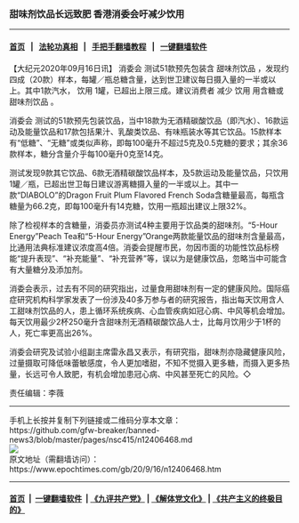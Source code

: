 ### 甜味剂饮品长远致肥 香港消委会吁减少饮用
------------------------

#### [首页](https://github.com/gfw-breaker/banned-news3/blob/master/README.md) &nbsp;&nbsp;|&nbsp;&nbsp; [法轮功真相](https://github.com/begood0513/basic/blob/master/README.md)  &nbsp;&nbsp;|&nbsp;&nbsp; [手把手翻墙教程](https://github.com/gfw-breaker/guides/wiki)  &nbsp;&nbsp;|&nbsp;&nbsp; [一键翻墙软件](https://github.com/gfw-breaker/nogfw/blob/master/README.md)  



<div><p>
 【大纪元2020年09月16日讯】
 <ok href="https://www.epochtimes.com/gb/tag/%E6%B6%88%E5%A7%94%E4%BC%9A.html">
  消委会
 </ok>
 测试51款预先包装含
 <ok href="https://www.epochtimes.com/gb/tag/%E7%94%9C%E5%91%B3%E5%89%82%E9%A5%AE%E5%93%81.html">
  甜味剂饮品
 </ok>
 ，发现约四成（20款）样本，每罐／瓶总糖含量，达到世卫建议每日摄入量的一半或以上。其中1款汽水，
 <ok href="https://www.epochtimes.com/gb/tag/%E9%A5%AE%E7%94%A8.html">
  饮用
 </ok>
 1罐，已超出上限三成。建议消费者
 <ok href="https://www.epochtimes.com/gb/tag/%E5%87%8F%E5%B0%91.html">
  减少
 </ok>
 <ok href="https://www.epochtimes.com/gb/tag/%E9%A5%AE%E7%94%A8.html">
  饮用
 </ok>
 用含糖或
 <ok href="https://www.epochtimes.com/gb/tag/%E7%94%9C%E5%91%B3%E5%89%82%E9%A5%AE%E5%93%81.html">
  甜味剂饮品
 </ok>
 。
</p>
<p>
 <ok href="https://www.epochtimes.com/gb/tag/%E6%B6%88%E5%A7%94%E4%BC%9A.html">
  消委会
 </ok>
 测试的51款预先包装饮品，当中18款为无酒精碳酸饮品（即汽水）、16款运动及能量饮品和17款包括果汁、乳酸类饮品、有味瓶装水等其它饮品。15款样本有“低糖”、“无糖”或类似声称，即每100毫升不超过5克及0.5克糖的要求；其余36款样本，糖分含量介乎每100毫升0克至14克。
</p>
<p>
 测试发现9款其它饮品、6款无酒精碳酸饮品样本，及5款运动及能量饮品，只饮用1罐／瓶，已超出世卫每日建议游离糖摄入量的一半或以上。其中一款“DIABOLO”的Dragon Fruit Plum Flavored French Soda含糖量最高，每瓶含糖量为66.2克，即每100毫升有14克糖，饮用一瓶超出建议上限32%。
</p>
<p>
 除了检视样本的含糖量，消委员亦测试4种主要用于饮品类的甜味剂。“5-Hour Energy”Peach Tea和“5-Hour Energy”Orange两款能量饮品的甜味剂含量最高，比通用法典标准建议浓度高4倍。消委会提醒市民，勿因市面的功能性饮品标榜能“提升表现”、“补充能量”、“补充营养”等，误以为是健康饮品，忽略当中可能含有大量糖分及添加剂。
</p>
<p>
 消委会表示，过去有不同的研究指出，过量食用甜味剂有一定的健康风险。国际癌症研究机构科学家发表了一份涉及40多万参与者的研究报告，指出每天饮用含人工甜味剂饮品的人，患上循环系统疾病、心血管疾病如冠心病、中风等机会增加。每天饮用最少2杯250毫升含甜味剂无酒精碳酸饮品人士，比每月饮用少于1杯的人，死亡率更高出26%。
</p>
<p>
 消委会研究及试验小组副主席雷永昌又表示，有研究指，甜味剂亦隐藏健康风险，过量摄取可降低味蕾敏感度，令人更加嗜甜，不知不觉摄入更多糖，而摄入更多热量，长远可令人致肥，有机会增加患冠心病、中风甚至死亡的风险。◇
</p>
<p>
 责任编辑：李薇
</p>
</div>
<hr/>
手机上长按并复制下列链接或二维码分享本文章：<br/>
https://github.com/gfw-breaker/banned-news3/blob/master/pages/nsc415/n12406468.md <br/>
<a href='https://github.com/gfw-breaker/banned-news3/blob/master/pages/nsc415/n12406468.md'><img src='https://github.com/gfw-breaker/banned-news3/blob/master/pages/nsc415/n12406468.md.png'/></a> <br/>
原文地址（需翻墙访问）：https://www.epochtimes.com/gb/20/9/16/n12406468.htm


------------------------
#### [首页](https://github.com/gfw-breaker/banned-news3/blob/master/README.md) &nbsp;|&nbsp; [一键翻墙软件](https://github.com/gfw-breaker/nogfw/blob/master/README.md) &nbsp;| [《九评共产党》](https://github.com/gfw-breaker/9ping.md/blob/master/README.md#九评之一评共产党是什么) | [《解体党文化》](https://github.com/gfw-breaker/jtdwh.md/blob/master/README.md) | [《共产主义的终极目的》](https://github.com/gfw-breaker/gczydzjmd.md/blob/master/README.md)


<img src='http://gfw-breaker.win/banned-news3/pages/nsc415/n12406468.md' width='0px' height='0px'/>